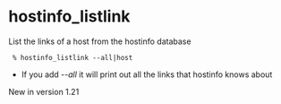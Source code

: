 # hostinfo\_listlink #

List the links of a host from the hostinfo database
```
 % hostinfo_listlink --all|host
```
  * If you add _--all_ it will print out all the links that hostinfo knows about

New in version 1.21